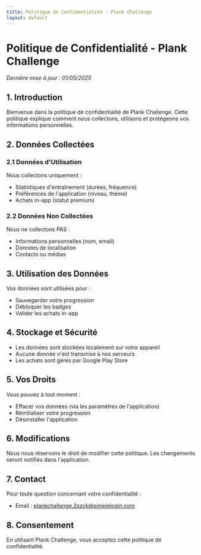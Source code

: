 ```yaml
---
title: Politique de Confidentialité - Plank Challenge
layout: default
---
```


# Politique de Confidentialité - Plank Challenge

*Dernière mise à jour : 01/05/2025*

## 1. Introduction

Bienvenue dans la politique de confidentialité de Plank Challenge. Cette politique explique comment nous collectons, utilisons et protégeons vos informations personnelles.

## 2. Données Collectées

### 2.1 Données d'Utilisation
Nous collectons uniquement :
- Statistiques d'entraînement (durées, fréquence)
- Préférences de l'application (niveau, thème)
- Achats in-app (statut premium)

### 2.2 Données Non Collectées
Nous ne collectons PAS :
- Informations personnelles (nom, email)
- Données de localisation
- Contacts ou médias

## 3. Utilisation des Données

Vos données sont utilisées pour :
- Sauvegarder votre progression
- Débloquer les badges
- Valider les achats in-app

## 4. Stockage et Sécurité

- Les données sont stockées localement sur votre appareil
- Aucune donnée n'est transmise à nos serveurs
- Les achats sont gérés par Google Play Store

## 5. Vos Droits

Vous pouvez à tout moment :
- Effacer vos données (via les paramètres de l'application)
- Réinitialiser votre progression
- Désinstaller l'application

## 6. Modifications

Nous nous réservons le droit de modifier cette politique. Les changements seront notifiés dans l'application.

## 7. Contact

Pour toute question concernant votre confidentialité :
- Email : plankchallenge.2szck@simplelogin.com

## 8. Consentement

En utilisant Plank Challenge, vous acceptez cette politique de confidentialité.
